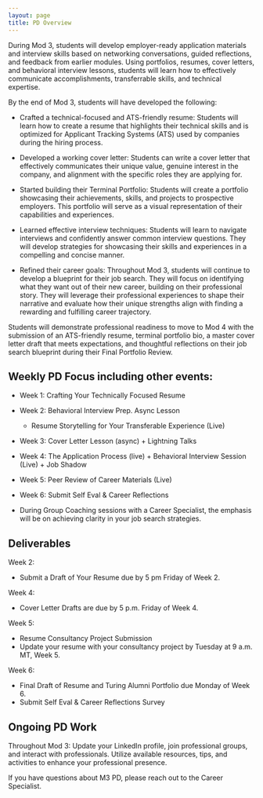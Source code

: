 ```yaml
---
layout: page
title: PD Overview 
---
```

During Mod 3, students will develop employer-ready application materials and interview skills based on networking conversations, guided reflections, and feedback from earlier modules. Using portfolios, resumes, cover letters, and behavioral interview lessons, students will learn how to effectively communicate accomplishments, transferrable skills, and technical expertise. 

By the end of Mod 3, students will have developed the following:
* Crafted a technical-focused and ATS-friendly resume: Students will learn how to create a resume that highlights their technical skills and is optimized for Applicant Tracking Systems (ATS) used by companies during the hiring process.

* Developed a working cover letter: Students can write a cover letter that effectively communicates their unique value, genuine interest in the company, and alignment with the specific roles they are applying for.

* Started building their Terminal Portfolio: Students will create a portfolio showcasing their achievements, skills, and projects to prospective employers. This portfolio will serve as a visual representation of their capabilities and experiences.

* Learned effective interview techniques: Students will learn to navigate interviews and confidently answer common interview questions. They will develop strategies for showcasing their skills and experiences in a compelling and concise manner.

* Refined their career goals: Throughout Mod 3, students will continue to develop a blueprint for their job search. They will focus on identifying what they want out of their new career, building on their professional story. They will leverage their professional experiences to shape their narrative and evaluate how their unique strengths align with finding a rewarding and fulfilling career trajectory.

Students will demonstrate professional readiness to move to Mod 4 with the submission of  an ATS-friendly resume, terminal portfolio bio,  a master cover letter draft  that meets expectations, and thoughtful reflections on their job search blueprint during their Final Portfolio Review. 


## Weekly PD Focus including other events:
* Week 1: Crafting Your Technically Focused Resume
* Week 2: Behavioral Interview Prep. Async Lesson
  * Resume Storytelling for Your Transferable Experience (Live) 
* Week 3: Cover Letter Lesson  (async) + Lightning Talks
* Week 4: The Application Process (live) + Behavioral Interview Session (Live) + Job Shadow
* Week 5: Peer Review of Career Materials (Live)
* Week 6: Submit Self Eval & Career Reflections

* During Group Coaching sessions with a Career Specialist, the emphasis will be on achieving clarity in your job search strategies.

## Deliverables 
Week 2:
* Submit a Draft of Your Resume due by 5 pm Friday of Week 2.

Week 4:
* Cover Letter Drafts are due by 5 p.m. Friday of Week 4.

Week 5: 
* Resume Consultancy Project Submission
* Update your resume with your consultancy project by Tuesday at 9 a.m. MT, Week 5. 

Week 6: 
* Final Draft of Resume and Turing Alumni Portfolio due Monday of Week 6.
* Submit Self Eval & Career Reflections Survey

## Ongoing PD Work
Throughout Mod 3: Update your LinkedIn profile, join professional groups, and interact with professionals.
Utilize available resources, tips, and activities to enhance your professional presence. 

If you have questions about M3 PD, please reach out to the Career Specialist.

